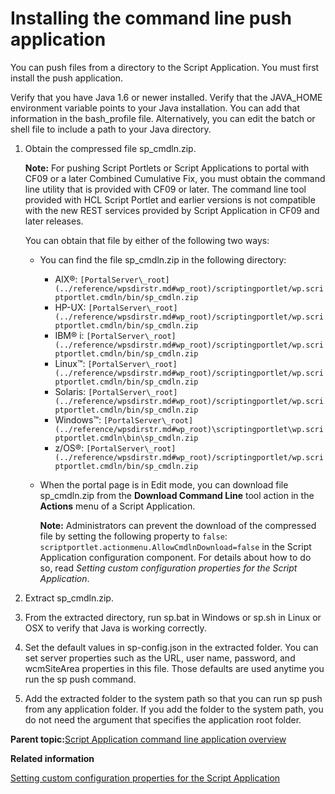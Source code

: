 # Installing the command line push application

You can push files from a directory to the Script Application. You must first install the push application.

Verify that you have Java 1.6 or newer installed. Verify that the JAVA\_HOME environment variable points to your Java installation. You can add that information in the bash\_profile file. Alternatively, you can edit the batch or shell file to include a path to your Java directory.

1.  Obtain the compressed file sp\_cmdln.zip.

    **Note:** For pushing Script Portlets or Script Applications to portal with CF09 or a later Combined Cumulative Fix, you must obtain the command line utility that is provided with CF09 or later. The command line tool provided with HCL Script Portlet and earlier versions is not compatible with the new REST services provided by Script Application in CF09 and later releases.

    You can obtain that file by either of the following two ways:

    -   You can find the file sp\_cmdln.zip in the following directory:
        -   AIX®: `[PortalServer\_root](../reference/wpsdirstr.md#wp_root)/scriptingportlet/wp.scriptportlet.cmdln/bin/sp_cmdln.zip`
        -   HP-UX: `[PortalServer\_root](../reference/wpsdirstr.md#wp_root)/scriptingportlet/wp.scriptportlet.cmdln/bin/sp_cmdln.zip`
        -   IBM® i: `[PortalServer\_root](../reference/wpsdirstr.md#wp_root)/scriptingportlet/wp.scriptportlet.cmdln/bin/sp_cmdln.zip`
        -   Linux™: `[PortalServer\_root](../reference/wpsdirstr.md#wp_root)/scriptingportlet/wp.scriptportlet.cmdln/bin/sp_cmdln.zip`
        -   Solaris: `[PortalServer\_root](../reference/wpsdirstr.md#wp_root)/scriptingportlet/wp.scriptportlet.cmdln/bin/sp_cmdln.zip`
        -   Windows™: `[PortalServer\_root](../reference/wpsdirstr.md#wp_root)\scriptingportlet\wp.scriptportlet.cmdln\bin\sp_cmdln.zip`
        -   z/OS®: `[PortalServer\_root](../reference/wpsdirstr.md#wp_root)/scriptingportlet/wp.scriptportlet.cmdln/bin/sp_cmdln.zip`
    -   When the portal page is in Edit mode, you can download file sp\_cmdln.zip from the **Download Command Line** tool action in the **Actions** menu of a Script Application.

        **Note:** Administrators can prevent the download of the compressed file by setting the following property to `false`: `scriptportlet.actionmenu.AllowCmdlnDownload=false` in the Script Application configuration component. For details about how to do so, read *Setting custom configuration properties for the Script Application*.

2.  Extract sp\_cmdln.zip.

3.  From the extracted directory, run sp.bat in Windows or sp.sh in Linux or OSX to verify that Java is working correctly.

4.  Set the default values in sp-config.json in the extracted folder. You can set server properties such as the URL, user name, password, and wcmSiteArea properties in this file. Those defaults are used anytime you run the sp push command.

5.  Add the extracted folder to the system path so that you can run sp push from any application folder. If you add the folder to the system path, you do not need the argument that specifies the application root folder.


**Parent topic:**[Script Application command line application overview](../script-portlet/cmd_line_push_ovr.md)

**Related information**  


[Setting custom configuration properties for the Script Application](../script-portlet/import_export_config.md)


